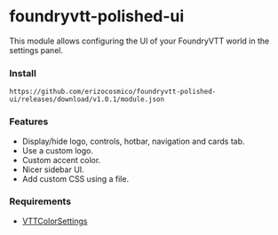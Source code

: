 # foundryvtt-polished-ui

This module allows configuring the UI of your FoundryVTT world in the settings panel.

### Install

```
https://github.com/erizocosmico/foundryvtt-polished-ui/releases/download/v1.0.1/module.json
```

### Features

- Display/hide logo, controls, hotbar, navigation and cards tab.
- Use a custom logo.
- Custom accent color.
- Nicer sidebar UI.
- Add custom CSS using a file.

### Requirements

- [VTTColorSettings](https://github.com/ardittristan/VTTColorSettings)
